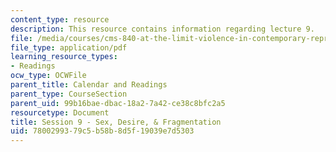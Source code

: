 ```yaml
---
content_type: resource
description: This resource contains information regarding lecture 9.
file: /media/courses/cms-840-at-the-limit-violence-in-contemporary-representation-fall-2013/7800299379c5b58b8d5f19039e7d5303_MITCMS_840F13_Session_9.pdf
file_type: application/pdf
learning_resource_types:
- Readings
ocw_type: OCWFile
parent_title: Calendar and Readings
parent_type: CourseSection
parent_uid: 99b16bae-dbac-18a2-7a42-ce38c8bfc2a5
resourcetype: Document
title: Session 9 - Sex, Desire, & Fragmentation
uid: 78002993-79c5-b58b-8d5f-19039e7d5303
---
```

